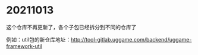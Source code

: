 # 20211013

这个仓库不再更新了，各个子包已经拆分到不同的仓库了

例如：util包的新仓库地址：http://tool-gitlab.uggame.com/backend/uggame-framework-util
